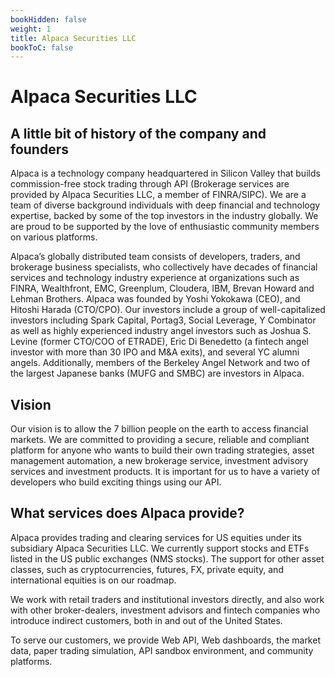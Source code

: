 ```yaml
---
bookHidden: false
weight: 1
title: Alpaca Securities LLC
bookToC: false
---
```


# Alpaca Securities LLC

## A little bit of history of the company and founders

Alpaca is a technology company headquartered in Silicon Valley that builds commission-free stock trading through API (Brokerage services are provided by Alpaca Securities LLC, a member of FINRA/SIPC). We are a team of diverse background individuals with deep financial and technology expertise, backed by some of the top investors in the industry globally. We are proud to be supported by the love of enthusiastic community members on various platforms.

Alpaca’s globally distributed team consists of developers, traders, and brokerage business specialists, who collectively have decades of financial services and technology industry experience at organizations such as FINRA, Wealthfront, EMC, Greenplum, Cloudera, IBM, Brevan Howard and Lehman Brothers. Alpaca was founded by Yoshi Yokokawa (CEO), and Hitoshi Harada (CTO/CPO). Our investors include a group of well-capitalized investors including Spark Capital, Portag3, Social Leverage, Y Combinator as well as highly experienced industry angel investors such as Joshua S. Levine (former CTO/COO of ETRADE), Eric Di Benedetto (a fintech angel investor with more than 30 IPO and M&A exits), and several YC alumni angels. Additionally, members of the Berkeley Angel Network and two of the largest Japanese banks (MUFG and SMBC) are investors in Alpaca.

## Vision

Our vision is to allow the 7 billion people on the earth to access financial markets. We are committed to providing a secure, reliable and compliant platform for anyone who wants to build their own trading strategies, asset management automation, a new brokerage service, investment advisory services and investment products. It is important for us to have a variety of developers who build exciting things using our API.

## What services does Alpaca provide?

Alpaca provides trading and clearing services for US equities under its subsidiary Alpaca Securities LLC. We currently support stocks and ETFs listed in the US public exchanges (NMS stocks). The support for other asset classes, such as cryptocurrencies, futures, FX, private equity, and international equities is on our roadmap.

We work with retail traders and institutional investors directly, and also work with other broker-dealers, investment advisors and fintech companies who introduce indirect customers, both in and out of the United States.

To serve our customers, we provide Web API, Web dashboards, the market data, paper trading simulation, API sandbox environment, and community platforms.
